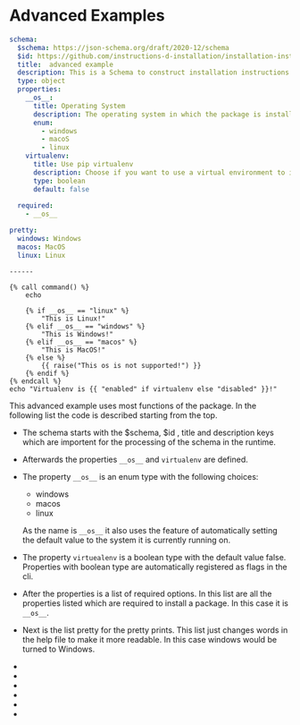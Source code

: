 # Advanced Examples

```yaml
schema:
  $schema: https://json-schema.org/draft/2020-12/schema
  $id: https://github.com/instructions-d-installation/installation-instruction/doc/usage_docs/advanced_examples.md 
  title:  advanced example 
  description: This is a Schema to construct installation instructions for the advanced example.
  type: object
  properties:
    __os__:
      title: Operating System
      description: The operating system in which the package is installed.
      enum: 
        - windows
        - macoS
        - linux
    virtualenv:
      title: Use pip virtualenv
      description: Choose if you want to use a virtual environment to install the package.   
      type: boolean 
      default: false
      
  required:
    - __os__

pretty:
  windows: Windows
  macos: MacOS
  linux: Linux

```
```
------
```
```jinja
{% call command() %}
    echo

    {% if __os__ == "linux" %}
        "This is Linux!"
    {% elif __os__ == "windows" %}
        "This is Windows!"
    {% elif __os__ == "macos" %}
        "This is MacOS!"
    {% else %}
        {{ raise("This os is not supported!") }}
    {% endif %}
{% endcall %}
echo "Virtualenv is {{ "enabled" if virtualenv else "disabled" }}!"

```

This advanced example uses most functions of the package. In the following list the code is described starting from the top. 

* The schema starts with the $schema, $id , title and description keys which are importent for the processing of the schema in the runtime.
* Afterwards the properties `__os__` and `virtualenv` are defined.
* The property `__os__` is an enum type with the following choices:
    * windows
    * macos
    * linux  
    
    As the name is `__os__` it also uses the feature of automatically setting the default value to the system it is currently running on.
* The property `virtuealenv` is a boolean type with the default value false. Properties with boolean type are automatically registered as flags in the cli. 
* After the properties is a list of required options. In this list are all the properties listed which are required to install a package. In this case it is `__os__`.
* Next is the list pretty for the pretty prints. This list just changes words in the help file to make it more readable. In this case windows would be turned to Windows.
* 
* 
* 
* 
* 
* 